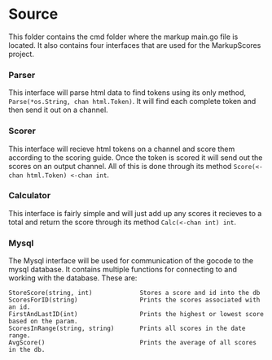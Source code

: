 # Source
This folder contains the cmd folder where the markup main.go file is located. It also contains four interfaces that are used for the MarkupScores project.

### Parser
This interface will parse html data to find tokens using its only method, `Parse(*os.String, chan html.Token)`. It will find each complete token and then send it out on a channel. 

### Scorer
This interface will recieve html tokens on a channel and score them according to the scoring guide. Once the token is scored it will send out the scores on an output channel. All of this is done through its method `Score(<-chan html.Token) <-chan int`.

### Calculator
This interface is fairly simple and will just add up any scores it recieves to a total and return the score through its method `Calc(<-chan int) int`.

### Mysql
The Mysql interface will be used for communication of the gocode to the mysql database. It contains multiple functions for connecting to and working with the database. These are:
```
StoreScore(string, int)             Stores a score and id into the db
ScoresForID(string)                 Prints the scores associated with an id.
FirstAndLastID(int)                 Prints the highest or lowest score based on the param.
ScoresInRange(string, string)       Prints all scores in the date range.
AvgScore()                          Prints the average of all scores in the db.
```